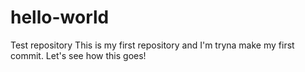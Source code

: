 # hello-world
Test repository
This is my first repository and I'm tryna make my first commit. Let's see how this goes!
